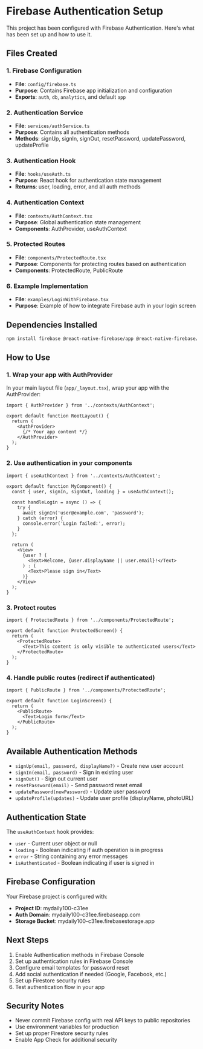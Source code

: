 # Firebase Authentication Setup

This project has been configured with Firebase Authentication. Here's what has been set up and how to use it.

## Files Created

### 1. Firebase Configuration
- **File**: `config/firebase.ts`
- **Purpose**: Contains Firebase app initialization and configuration
- **Exports**: `auth`, `db`, `analytics`, and default `app`

### 2. Authentication Service
- **File**: `services/authService.ts`
- **Purpose**: Contains all authentication methods
- **Methods**: signUp, signIn, signOut, resetPassword, updatePassword, updateProfile

### 3. Authentication Hook
- **File**: `hooks/useAuth.ts`
- **Purpose**: React hook for authentication state management
- **Returns**: user, loading, error, and all auth methods

### 4. Authentication Context
- **File**: `contexts/AuthContext.tsx`
- **Purpose**: Global authentication state management
- **Components**: AuthProvider, useAuthContext

### 5. Protected Routes
- **File**: `components/ProtectedRoute.tsx`
- **Purpose**: Components for protecting routes based on authentication
- **Components**: ProtectedRoute, PublicRoute

### 6. Example Implementation
- **File**: `examples/LoginWithFirebase.tsx`
- **Purpose**: Example of how to integrate Firebase auth in your login screen

## Dependencies Installed

```bash
npm install firebase @react-native-firebase/app @react-native-firebase/auth
```

## How to Use

### 1. Wrap your app with AuthProvider

In your main layout file (`app/_layout.tsx`), wrap your app with the AuthProvider:

```tsx
import { AuthProvider } from '../contexts/AuthContext';

export default function RootLayout() {
  return (
    <AuthProvider>
      {/* Your app content */}
    </AuthProvider>
  );
}
```

### 2. Use authentication in your components

```tsx
import { useAuthContext } from '../contexts/AuthContext';

export default function MyComponent() {
  const { user, signIn, signOut, loading } = useAuthContext();

  const handleLogin = async () => {
    try {
      await signIn('user@example.com', 'password');
    } catch (error) {
      console.error('Login failed:', error);
    }
  };

  return (
    <View>
      {user ? (
        <Text>Welcome, {user.displayName || user.email}!</Text>
      ) : (
        <Text>Please sign in</Text>
      )}
    </View>
  );
}
```

### 3. Protect routes

```tsx
import { ProtectedRoute } from '../components/ProtectedRoute';

export default function ProtectedScreen() {
  return (
    <ProtectedRoute>
      <Text>This content is only visible to authenticated users</Text>
    </ProtectedRoute>
  );
}
```

### 4. Handle public routes (redirect if authenticated)

```tsx
import { PublicRoute } from '../components/ProtectedRoute';

export default function LoginScreen() {
  return (
    <PublicRoute>
      <Text>Login form</Text>
    </PublicRoute>
  );
}
```

## Available Authentication Methods

- `signUp(email, password, displayName?)` - Create new user account
- `signIn(email, password)` - Sign in existing user
- `signOut()` - Sign out current user
- `resetPassword(email)` - Send password reset email
- `updatePassword(newPassword)` - Update user password
- `updateProfile(updates)` - Update user profile (displayName, photoURL)

## Authentication State

The `useAuthContext` hook provides:
- `user` - Current user object or null
- `loading` - Boolean indicating if auth operation is in progress
- `error` - String containing any error messages
- `isAuthenticated` - Boolean indicating if user is signed in

## Firebase Configuration

Your Firebase project is configured with:
- **Project ID**: mydaily100-c31ee
- **Auth Domain**: mydaily100-c31ee.firebaseapp.com
- **Storage Bucket**: mydaily100-c31ee.firebasestorage.app

## Next Steps

1. Enable Authentication methods in Firebase Console
2. Set up authentication rules in Firebase Console
3. Configure email templates for password reset
4. Add social authentication if needed (Google, Facebook, etc.)
5. Set up Firestore security rules
6. Test authentication flow in your app

## Security Notes

- Never commit Firebase config with real API keys to public repositories
- Use environment variables for production
- Set up proper Firestore security rules
- Enable App Check for additional security